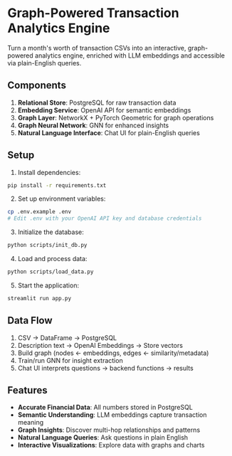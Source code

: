 # Graph-Powered Transaction Analytics Engine

Turn a month's worth of transaction CSVs into an interactive, graph-powered analytics engine, enriched with LLM embeddings and accessible via plain-English queries.

## Components

1. **Relational Store**: PostgreSQL for raw transaction data
2. **Embedding Service**: OpenAI API for semantic embeddings
3. **Graph Layer**: NetworkX + PyTorch Geometric for graph operations
4. **Graph Neural Network**: GNN for enhanced insights
5. **Natural Language Interface**: Chat UI for plain-English queries

## Setup

1. Install dependencies:
```bash
pip install -r requirements.txt
```

2. Set up environment variables:
```bash
cp .env.example .env
# Edit .env with your OpenAI API key and database credentials
```

3. Initialize the database:
```bash
python scripts/init_db.py
```

4. Load and process data:
```bash
python scripts/load_data.py
```

5. Start the application:
```bash
streamlit run app.py
```

## Data Flow

1. CSV → DataFrame → PostgreSQL
2. Description text → OpenAI Embeddings → Store vectors
3. Build graph (nodes ← embeddings, edges ← similarity/metadata)
4. Train/run GNN for insight extraction
5. Chat UI interprets questions → backend functions → results

## Features

- **Accurate Financial Data**: All numbers stored in PostgreSQL
- **Semantic Understanding**: LLM embeddings capture transaction meaning
- **Graph Insights**: Discover multi-hop relationships and patterns
- **Natural Language Queries**: Ask questions in plain English
- **Interactive Visualizations**: Explore data with graphs and charts
